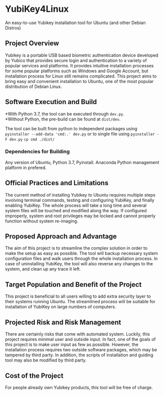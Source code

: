 # YubiKey4Linux
An easy-to-use Yubikey installation tool for Ubuntu (and other Debian Distros)  

## Project Overview
Yubikey is a portable USB based biometric authentication device developed by Yubico that provides secure login and authentication to a variety of popular services and platforms. It provides intuitive installation processes for some popular platforms such as Windows and Google Account, but installation process for Linux still remains complicated. This project aims to bring easy and convenient installation to Ubuntu, one of the most popular distribution of Debian Linux.  

## Software Execution and Build
*With Python 3.7, the tool can be executed through `dev.py`.  
*Without Python, the pre-build can be found at `dist/dev`.  

The tool can be built from python to independent packages using
```pyinstaller --add-data 'cmd:.' dev.py```
or to single file using
```pyinstaller -F dev.py```
```cp cmd ./dist/```

### Dependencies for Building
Any version of Ubuntu, Python 3.7, Pyinstall. Anaconda Python management platform in prefered.  

## Official Practices and Limitations

The current method of installing Yubikey to Ubuntu requires multiple steps involving terminal commands, testing and configuring YubiKey, and finally enabling YubiKey. The whole process will take a long time and several system files will be touched and modified along the way. If configured improperly, system and root privileges may be locked and cannot properly function without system re-imaging.  

## Proposed Approach and Advantage

The aim of this project is to streamline the complex solution in order to make the setup as easy as possible. The tool will backup necessary system configuration files and walk users through the whole installation process. In case of uninstalling YubiKey, the tool will also reverse any changes to the system, and clean up any trace it left.  

## Target Population and Benefit of the Project

This project is beneficial to all users willing to add extra security layer to their systems running Ubuntu. The streamlined process will be suitable for installation of YubiKey on large numbers of computers.  

## Projected Risk and Risk Management

There are certainly risks that come with automated system. Luckily, this project requires minimal user and outside input. In fact, one of the goals of this project is to make user input as few as possible. However, the installation process requires two outside software packages, which may be tampered by third party. In addition, the scripts of installation and guiding tool may also be modified by third party.  

## Cost of the Project

For people already own Yubikey products, this tool will be free of charge.  

